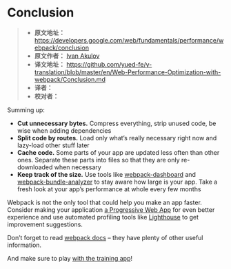 
# Conclusion

> - **原文地址：** https://developers.google.com/web/fundamentals/performance/webpack/conclusion
> - **原文作者：** [Ivan Akulov](https://developers.google.com/web/resources/contributors/iamakulov)
> - **译文地址：** https://github.com/yued-fe/y-translation/blob/master/en/Web-Performance-Optimization-with-webpack/Conclusion.md
> - **译者：** 
> - **校对者：**

Summing up:

* **Cut unnecessary bytes.** Compress everything, strip unused code, be wise when adding dependencies 
* **Split code by routes.** Load only what’s really necessary right now and lazy-load other stuff later  
* **Cache code.** Some parts of your app are updated less often than other ones. Separate these parts into files so that they are only re-downloaded when necessary  
* **Keep track of the size.** Use tools like [webpack-dashboard](https://github.com/FormidableLabs/webpack-dashboard/) and [webpack-bundle-analyzer](https://github.com/webpack-contrib/webpack-bundle-analyzer) to stay aware how large is your app. Take a fresh look at your app’s performance at whole every few months

Webpack is not the only tool that could help you make an app faster. Consider making your application [a Progressive Web App](https://developers.google.com/web/progressive-web-apps/) for even better experience and use automated profiling tools like [Lighthouse](https://developers.google.com/web/tools/lighthouse/) to get improvement suggestions.

Don’t forget to read [webpack docs](https://webpack.js.org/guides/) – they have plenty of other useful information.

And make sure to play [with the training app](https://github.com/GoogleChromeLabs/webpack-training-project)!